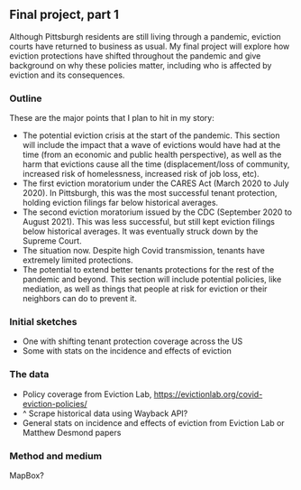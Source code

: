 ## Final project, part 1

Although Pittsburgh residents are still living through a pandemic, eviction courts have returned to business as usual. My final project will explore how eviction protections have shifted throughout the pandemic and give background on why these policies matter, including who is affected by eviction and its consequences. 

### Outline

These are the major points that I plan to hit in my story:
* The potential eviction crisis at the start of the pandemic. This section will include the impact that a wave of evictions would have had at the time (from an economic and public health perspective), as well as the harm that evictions cause all the time (displacement/loss of community, increased risk of homelessness, increased risk of job loss, etc). 
* The first eviction moratorium under the CARES Act (March 2020 to July 2020). In Pittsburgh, this was the most successful tenant protection, holding eviction filings far below historical averages.
* The second eviction moratorium issued by the CDC (September 2020 to August 2021). This was less successful, but still kept eviction filings below historical averages. It was eventually struck down by the Supreme Court. 
* The situation now. Despite high Covid transmission, tenants have extremely limited protections. 
* The potential to extend better tenants protections for the rest of the pandemic and beyond. This section will include potential policies, like mediation, as well as things that people at risk for eviction or their neighbors can do to prevent it. 

### Initial sketches

* One with shifting tenant protection coverage across the US
* Some with stats on the incidence and effects of eviction

### The data 

* Policy coverage from Eviction Lab, https://evictionlab.org/covid-eviction-policies/
* ^ Scrape historical data using Wayback API?
* General stats on incidence and effects of eviction from Eviction Lab or Matthew Desmond papers

### Method and medium

MapBox?
